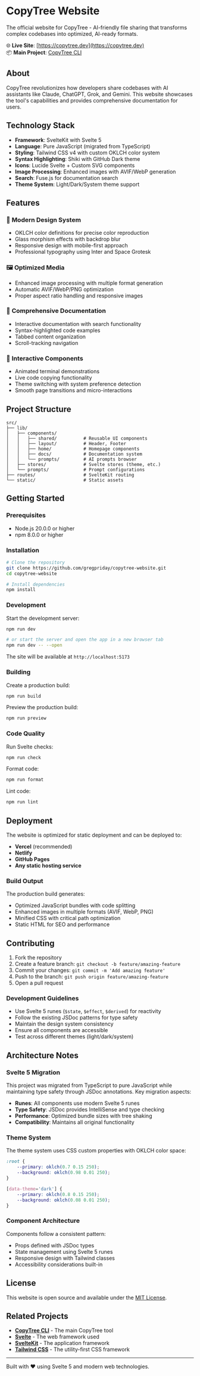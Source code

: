# CopyTree Website

The official website for CopyTree - AI-friendly file sharing that transforms complex codebases into optimized, AI-ready formats.

🌐 **Live Site**: [https://copytree.dev](https://copytree.dev)  
📦 **Main Project**: [CopyTree CLI](https://github.com/gregpriday/copytree)

## About

CopyTree revolutionizes how developers share codebases with AI assistants like Claude, ChatGPT, Grok, and Gemini. This website showcases the tool's capabilities and provides comprehensive documentation for users.

## Technology Stack

- **Framework**: SvelteKit with Svelte 5
- **Language**: Pure JavaScript (migrated from TypeScript)
- **Styling**: Tailwind CSS v4 with custom OKLCH color system
- **Syntax Highlighting**: Shiki with GitHub Dark theme
- **Icons**: Lucide Svelte + Custom SVG components
- **Image Processing**: Enhanced images with AVIF/WebP generation
- **Search**: Fuse.js for documentation search
- **Theme System**: Light/Dark/System theme support

## Features

### 🎨 **Modern Design System**

- OKLCH color definitions for precise color reproduction
- Glass morphism effects with backdrop blur
- Responsive design with mobile-first approach
- Professional typography using Inter and Space Grotesk

### 🖼️ **Optimized Media**

- Enhanced image processing with multiple format generation
- Automatic AVIF/WebP/PNG optimization
- Proper aspect ratio handling and responsive images

### 📝 **Comprehensive Documentation**

- Interactive documentation with search functionality
- Syntax-highlighted code examples
- Tabbed content organization
- Scroll-tracking navigation

### 🎯 **Interactive Components**

- Animated terminal demonstrations
- Live code copying functionality
- Theme switching with system preference detection
- Smooth page transitions and micro-interactions

## Project Structure

```
src/
├── lib/
│   ├── components/
│   │   ├── shared/          # Reusable UI components
│   │   ├── layout/          # Header, Footer
│   │   ├── home/            # Homepage components
│   │   ├── docs/            # Documentation system
│   │   └── prompts/         # AI prompts browser
│   ├── stores/              # Svelte stores (theme, etc.)
│   └── prompts/             # Prompt configurations
├── routes/                  # SvelteKit routing
└── static/                  # Static assets
```

## Getting Started

### Prerequisites

- Node.js 20.0.0 or higher
- npm 8.0.0 or higher

### Installation

```bash
# Clone the repository
git clone https://github.com/gregpriday/copytree-website.git
cd copytree-website

# Install dependencies
npm install
```

### Development

Start the development server:

```bash
npm run dev

# or start the server and open the app in a new browser tab
npm run dev -- --open
```

The site will be available at `http://localhost:5173`

### Building

Create a production build:

```bash
npm run build
```

Preview the production build:

```bash
npm run preview
```

### Code Quality

Run Svelte checks:

```bash
npm run check
```

Format code:

```bash
npm run format
```

Lint code:

```bash
npm run lint
```

## Deployment

The website is optimized for static deployment and can be deployed to:

- **Vercel** (recommended)
- **Netlify**
- **GitHub Pages**
- **Any static hosting service**

### Build Output

The production build generates:

- Optimized JavaScript bundles with code splitting
- Enhanced images in multiple formats (AVIF, WebP, PNG)
- Minified CSS with critical path optimization
- Static HTML for SEO and performance

## Contributing

1. Fork the repository
2. Create a feature branch: `git checkout -b feature/amazing-feature`
3. Commit your changes: `git commit -m 'Add amazing feature'`
4. Push to the branch: `git push origin feature/amazing-feature`
5. Open a pull request

### Development Guidelines

- Use Svelte 5 runes (`$state`, `$effect`, `$derived`) for reactivity
- Follow the existing JSDoc patterns for type safety
- Maintain the design system consistency
- Ensure all components are accessible
- Test across different themes (light/dark/system)

## Architecture Notes

### Svelte 5 Migration

This project was migrated from TypeScript to pure JavaScript while maintaining type safety through JSDoc annotations. Key migration aspects:

- **Runes**: All components use modern Svelte 5 runes
- **Type Safety**: JSDoc provides IntelliSense and type checking
- **Performance**: Optimized bundle sizes with tree shaking
- **Compatibility**: Maintains all original functionality

### Theme System

The theme system uses CSS custom properties with OKLCH color space:

```css
:root {
	--primary: oklch(0.7 0.15 250);
	--background: oklch(0.98 0.01 250);
}

[data-theme='dark'] {
	--primary: oklch(0.8 0.15 250);
	--background: oklch(0.08 0.01 250);
}
```

### Component Architecture

Components follow a consistent pattern:

- Props defined with JSDoc types
- State management using Svelte 5 runes
- Responsive design with Tailwind classes
- Accessibility considerations built-in

## License

This website is open source and available under the [MIT License](LICENSE).

## Related Projects

- **[CopyTree CLI](https://github.com/gregpriday/copytree)** - The main CopyTree tool
- **[Svelte](https://svelte.dev)** - The web framework used
- **[SvelteKit](https://kit.svelte.dev)** - The application framework
- **[Tailwind CSS](https://tailwindcss.com)** - The utility-first CSS framework

---

Built with ❤️ using Svelte 5 and modern web technologies.
